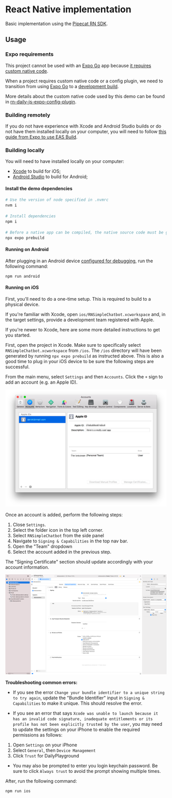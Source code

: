 # React Native implementation

Basic implementation using the [Pipecat RN SDK](https://docs.pipecat.ai/client/react-native/introduction).

## Usage

### Expo requirements

This project cannot be used with an [Expo Go](https://docs.expo.dev/workflow/expo-go/) app because [it requires custom native code](https://docs.expo.io/workflow/customizing/).

When a project requires custom native code or a config plugin, we need to transition from using [Expo Go](https://docs.expo.dev/workflow/expo-go/)
to a [development build](https://docs.expo.dev/development/introduction/).

More details about the custom native code used by this demo can be found in [rn-daily-js-expo-config-plugin](https://github.com/daily-co/rn-daily-js-expo-config-plugin).

### Building remotely

If you do not have experience with Xcode and Android Studio builds or do not have them installed locally on your computer, you will need to follow [this guide from Expo to use EAS Build](https://docs.expo.dev/development/create-development-builds/#create-and-install-eas-build).

### Building locally

You will need to have installed locally on your computer:
- [Xcode](https://developer.apple.com/xcode/) to build for iOS;
- [Android Studio](https://developer.android.com/studio) to build for Android;

#### Install the demo dependencies

```bash
# Use the version of node specified in .nvmrc
nvm i

# Install dependencies
npm i

# Before a native app can be compiled, the native source code must be generated.
npx expo prebuild
```

#### Running on Android

After plugging in an Android device [configured for debugging](https://developer.android.com/studio/debug/dev-options), run the following command:

```
npm run android
```

#### Running on iOS

First, you'll need to do a one-time setup. This is required to build to a physical device.

If you're familiar with Xcode, open `ios/RNSimpleChatbot.xcworkspace` and, in the target settings, provide a development team registered with Apple.

If you're newer to Xcode, here are some more detailed instructions to get you started.

First, open the project in Xcode. Make sure to specifically select `RNSimpleChatbot.xcworkspace` from `/ios`. The `/ios` directory will have been generated by running `npx expo prebuild` as instructed above. This is also a good time to plug in your iOS device to be sure the following steps are successful.

From the main menu, select `Settings` and then `Accounts`. Click the `+` sign to add an account (e.g. an Apple ID).

![xcode-accounts.png](./docsAssets/xcode-accounts.png)

Once an account is added, perform the following steps:

 1. Close `Settings`.
 1. Select the folder icon in the top left corner.
 1. Select `RNSimpleChatbot` from the side panel
 1. Navigate to `Signing & Capabilities` in the top nav bar.
 1. Open the "Team" dropdown
 1. Select the account added in the previous step.

The "Signing Certificate" section should update accordingly with your account information.

![xcode-signing.png](./docsAssets/xcode-signing.png)

**Troubleshooting common errors:**

- If you see the error `Change your bundle identifier to a unique string to try again`, update the "Bundle Identifier" input in `Signing & Capabilities` to make it unique. This should resolve the error.

- If you see an error that says `Xcode was unable to launch because it has an invalid code signature, inadequate entitlements or its profile has not been explicitly trusted by the user`, you may need to update the settings on your iPhone to enable the required permissions as follows:

1. Open `Settings` on your iPhone
1. Select `General`, then `Device Management`
1. Click `Trust` for DailyPlayground

- You may also be prompted to enter you login keychain password. Be sure to click `Always trust` to avoid the prompt showing multiple times.

After, run the following command:
```
npm run ios
```
